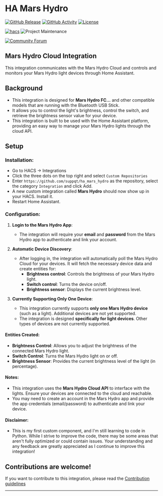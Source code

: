 # HA Mars Hydro

[![GitHub Release][releases-shield]][releases]
[![GitHub Activity][commits-shield]][commits]
[![License][license-shield]](LICENSE)

[![hacs][hacsbadge]][hacs]
![Project Maintenance][maintenance-shield]

[![Community Forum][forum-shield]][forum]

## Mars Hydro Cloud Integration
This integration communicates with the Mars Hydro Cloud and controls and monitors your Mars Hydro light devices through Home Assistant.

## Background
- This integration is designed for **Mars Hydro FC...** and other compatible models that are running with the Bluetooth USB Stick.
- It allows you to control the light's brightness, control the switch, and retrieve the brightness sensor value for your device.
- This integration is built to be used with the Home Assistant platform, providing an easy way to manage your Mars Hydro lights through the cloud API.

## Setup

### Installation:
* Go to HACS -> Integrations
* Click the three dots on the top right and select `Custom Repositories`
* Enter `https://github.com/suppqt/ha_mars_hydro` as the repository, select the category `Integration` and click Add.
* A new custom integration called **Mars Hydro** should now show up in your HACS. Install it.
* Restart Home Assistant.

### Configuration:
1. **Login to the Mars Hydro App**:
   * The integration will require your **email** and **password** from the Mars Hydro app to authenticate and link your account.
   
2. **Automatic Device Discovery**:
   * After logging in, the integration will automatically poll the Mars Hydro Cloud for your devices. It will fetch the necessary device data and create entities for:
     * **Brightness control**: Controls the brightness of your Mars Hydro light.
     * **Switch control**: Turns the device on/off.
     * **Brightness sensor**: Displays the current brightness level.

3. **Currently Supporting Only One Device**:
   * This integration currently supports **only one Mars Hydro device** (such as a light). Additional devices are not yet supported.
   * The integration is designed **specifically for light devices**. Other types of devices are not currently supported.

#### Entities Created:
- **Brightness Control**: Allows you to adjust the brightness of the connected Mars Hydro light.
- **Switch Control**: Turns the Mars Hydro light on or off.
- **Brightness Sensor**: Provides the current brightness level of the light (in percentage).

#### Notes:
- This integration uses the **Mars Hydro Cloud API** to interface with the lights. Ensure your devices are connected to the cloud and reachable.
- You may need to create an account in the Mars Hydro app and provide the app credentials (email/password) to authenticate and link your device.

#### Disclaimer:
- This is my first custom component, and I'm still learning to code in Python. While I strive to improve the code, there may be some areas that aren't fully optimized or could contain issues. Your understanding and any feedback are greatly appreciated as I continue to improve this integration!

## Contributions are welcome!

If you want to contribute to this integration, please read the [Contribution guidelines](CONTRIBUTING.md)

***

[hacs]: https://github.com/hacs/integration
[hacsbadge]: https://img.shields.io/badge/HACS-Custom-orange.svg?style=for-the-badge
[commits-shield]: https://img.shields.io/github/commit-activity/y/suppqt/ha_mars_hydro.svg?style=for-the-badge
[commits]: https://github.com/suppqt/ha_mars_hydro/commits/main
[forum-shield]: https://img.shields.io/badge/community-forum-brightgreen.svg?style=for-the-badge
[forum]: https://community.home-assistant.io/
[license-shield]: https://img.shields.io/github/license/suppqt/ha_mars_hydro.svg?style=for-the-badge
[maintenance-shield]: https://img.shields.io/badge/maintainer-%20%40suppqt-blue.svg?style=for-the-badge
[releases-shield]: https://img.shields.io/github/release/suppqt/ha_mars_hydro.svg?style=for-the-badge
[releases]: https://github.com/suppqt/ha_mars_hydro/releases
